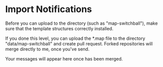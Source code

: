 # Import Notifications

Before you can upload to the directory (such as "map-switchball"), make sure that the template structures correctly installed.

If you done this level, you can upload the *.map file to the directory "data/map-switchball" and create pull request. Forked repositories will merge directly to me, once you've send.

Your messages will appear here once has been merged.
